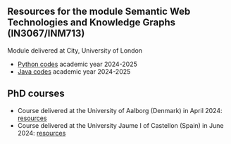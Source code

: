 ## Resources for the module Semantic Web Technologies and Knowledge Graphs (IN3067/INM713)

Module delivered at City, University of London

- [Python codes](https://github.com/city-knowledge-graphs/python-2025) academic year 2024-2025
- [Java codes](https://github.com/city-knowledge-graphs/java-2025) academic year 2024-2025


## PhD courses

- Course delivered at the University of Aalborg (Denmark) in April 2024: [resources](https://github.com/city-knowledge-graphs/phd-course)
- Course delivered at the University Jaume I of Castellon (Spain) in June 2024: [resources](https://github.com/city-knowledge-graphs/phd-course-uji)
